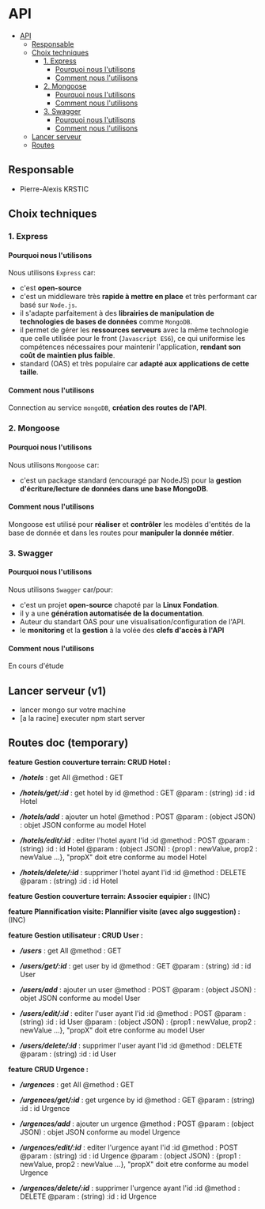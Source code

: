 # API

- [API](#api)
  - [Responsable](#responsable)
  - [Choix techniques](#choix-techniques)
    - [1. Express](#1-express)
      - [Pourquoi nous l'utilisons](#pourquoi-nous-lutilisons)
      - [Comment nous l'utilisons](#comment-nous-lutilisons)
    - [2. Mongoose](#2-mongoose)
      - [Pourquoi nous l'utilisons](#pourquoi-nous-lutilisons-1)
      - [Comment nous l'utilisons](#comment-nous-lutilisons-1)
    - [3. Swagger](#3-swagger)
      - [Pourquoi nous l'utilisons](#pourquoi-nous-lutilisons-2)
      - [Comment nous l'utilisons](#comment-nous-lutilisons-2)
  - [Lancer serveur](#lancer-server)
  - [Routes](#routes)

## Responsable

- Pierre-Alexis KRSTIC

## Choix techniques

### 1. Express

#### Pourquoi nous l'utilisons

Nous utilisons `Express` car: 
  - c'est **open-source**
  - c'est un middleware très **rapide à mettre en place** et très performant car basé sur `Node.js`. 
  - il s'adapte parfaitement à des **librairies de manipulation de technologies de bases de données** comme `MongoDB`. 
  - il permet de gérer les **ressources serveurs** avec la même technologie que celle utilisée pour le front (`Javascript ES6`), ce qui uniformise les compétences nécessaires pour maintenir l'application, **rendant son coût de maintien plus faible**.
  - standard (OAS) et très populaire car **adapté aux applications de cette taille**.

#### Comment nous l'utilisons

Connection au service `mongoDB`, **création des routes de l'API**.

### 2. Mongoose

#### Pourquoi nous l'utilisons

Nous utilisons `Mongoose` car:
  - c'est un package standard (encouragé par NodeJS) pour la **gestion d'écriture/lecture de données dans une base MongoDB**.

#### Comment nous l'utilisons

Mongoose est utilisé pour **réaliser** et **contrôler** les modèles d'entités de la base de donnée et dans les routes pour **manipuler la donnée métier**.

### 3. Swagger

#### Pourquoi nous l'utilisons

Nous utilisons `Swagger` car/pour:
  - c'est un projet **open-source** chapoté par la **Linux Fondation**.
  - il y a une **génération automatisée de la documentation**.
  - Auteur du standart OAS pour une visualisation/configuration de l'API.
  - le **monitoring** et la **gestion** à la volée des **clefs d'accès à l'API**

#### Comment nous l'utilisons

En cours d'étude

## Lancer serveur (v1)
  - lancer mongo sur votre machine
  - [a la racine] executer npm start server

## Routes doc (temporary)
**feature Gestion couverture terrain: CRUD Hotel :**
  - **_/hotels_** : get All
      @method : GET

  - **_/hotels/get/:id_** : get hotel by id
      @method : GET
      @param : (string) :id : id Hotel

  - **_/hotels/add_** : ajouter un hotel
      @method : POST
      @param : (object JSON) : objet JSON conforme au model Hotel

  - **_/hotels/edit/:id_** : editer l'hotel ayant l'id :id
      @method : POST
      @param : (string) :id : id Hotel
      @param : (object JSON) : {prop1 : newValue, prop2 : newValue ...}, "propX" doit etre conforme au model Hotel

  - **_/hotels/delete/:id_** : supprimer l'hotel ayant l'id :id
      @method : DELETE
      @param : (string) :id : id Hotel

**feature Gestion couverture terrain: Associer equipier :**
  (INC)

**feature Plannification visite: Plannifier visite (avec algo suggestion) :**
  (INC)

**feature Gestion utilisateur : CRUD User :**
  - **_/users_** : get All
      @method : GET

  - **_/users/get/:id_** : get user by id
      @method : GET
      @param : (string) :id : id User

  - **_/users/add_** : ajouter un user
      @method : POST
      @param : (object JSON) : objet JSON conforme au model User

  - **_/users/edit/:id_** : editer l'user ayant l'id :id
      @method : POST
      @param : (string) :id : id User
      @param : (object JSON) : {prop1 : newValue, prop2 : newValue ...}, "propX" doit etre conforme au model User

  - **_/users/delete/:id_** : supprimer l'user ayant l'id :id
      @method : DELETE
      @param : (string) :id : id User

**feature CRUD Urgence :**
  - **_/urgences_** : get All
      @method : GET

  - **_/urgences/get/:id_** : get urgence by id
      @method : GET
      @param : (string) :id : id Urgence

  - **_/urgences/add_** : ajouter un urgence
      @method : POST
      @param : (object JSON) : objet JSON conforme au model Urgence

  - **_/urgences/edit/:id_** : editer l'urgence ayant l'id :id
      @method : POST
      @param : (string) :id : id Urgence
      @param : (object JSON) : {prop1 : newValue, prop2 : newValue ...}, "propX" doit etre conforme au model Urgence

  - **_/urgences/delete/:id_** : supprimer l'urgence ayant l'id :id
      @method : DELETE
      @param : (string) :id : id Urgence